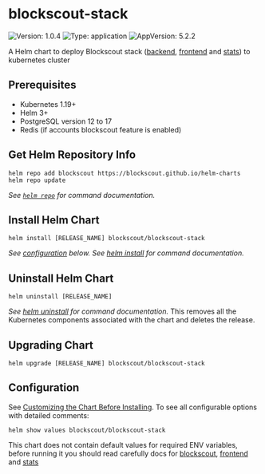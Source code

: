 # blockscout-stack

![Version: 1.0.4](https://img.shields.io/badge/Version-1.0.4-informational?style=flat-square) ![Type: application](https://img.shields.io/badge/Type-application-informational?style=flat-square) ![AppVersion: 5.2.2](https://img.shields.io/badge/AppVersion-5.2.2-informational?style=flat-square)

A Helm chart to deploy Blockscout stack ([backend](https://github.com/blockscout/blockscout), [frontend](https://github.com/blockscout/frontend) and [stats](https://github.com/blockscout/blockscout-rs/tree/main/stats)) to kubernetes cluster

## Prerequisites

- Kubernetes 1.19+
- Helm 3+
- PostgreSQL version 12 to 17
- Redis (if accounts blockscout feature is enabled)

## Get Helm Repository Info

```console
helm repo add blockscout https://blockscout.github.io/helm-charts
helm repo update
```

_See [`helm repo`](https://helm.sh/docs/helm/helm_repo/) for command documentation._

## Install Helm Chart

```console
helm install [RELEASE_NAME] blockscout/blockscout-stack
```
_See [configuration](#configuration) below._
_See [helm install](https://helm.sh/docs/helm/helm_install/) for command documentation._
## Uninstall Helm Chart

```console
helm uninstall [RELEASE_NAME]
```
_See [helm uninstall](https://helm.sh/docs/helm/helm_uninstall/) for command documentation._
This removes all the Kubernetes components associated with the chart and deletes the release.

## Upgrading Chart

```console
helm upgrade [RELEASE_NAME] blockscout/blockscout-stack
```

## Configuration

See [Customizing the Chart Before Installing](https://helm.sh/docs/intro/using_helm/#customizing-the-chart-before-installing). To see all configurable options with detailed comments:

```console
helm show values blockscout/blockscout-stack
```
This chart does not contain default values for required ENV variables, before running it you should read carefully docs for [blockscout](https://docs.blockscout.com/setup/env-variables), [frontend](https://github.com/blockscout/frontend/blob/main/docs/ENVS.md) and [stats](https://github.com/blockscout/blockscout-rs/tree/main/stats)
